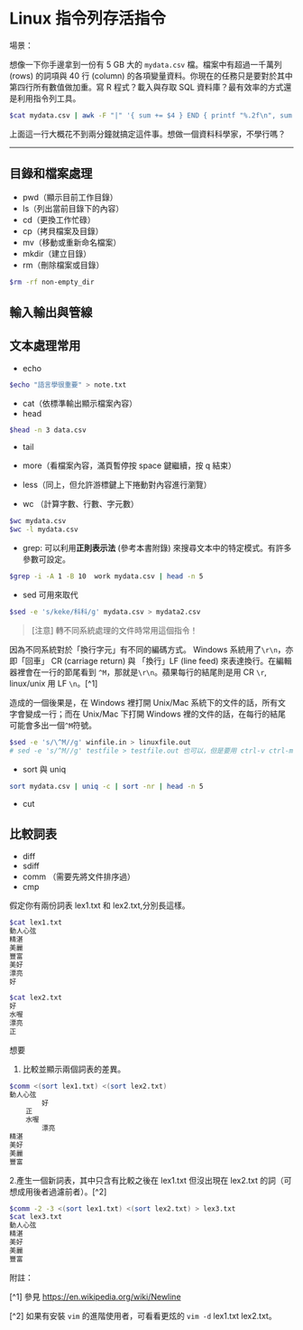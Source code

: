 # Linux 指令列存活指令

場景：

想像一下你手邊拿到一份有 5 GB 大的 `mydata.csv` 檔。檔案中有超過一千萬列 (rows) 的詞項與 40 行 (column) 的各項變量資料。你現在的任務只是要對於其中第四行所有數值做加重。寫 R 程式？載入與存取 SQL 資料庫？最有效率的方式還是利用指令列工具。

```bash
$cat mydata.csv | awk -F "|" '{ sum += $4 } END { printf "%.2f\n", sum }'
```
上面這一行大概花不到兩分鐘就搞定這件事。想做一個資料科學家，不學行嗎？


------
## 目錄和檔案處理
- pwd（顯示目前工作目錄）
- ls（列出當前目錄下的內容）
- cd（更換工作忙碌）
- cp（拷貝檔案及目錄）
- mv（移動或重新命名檔案）
- mkdir（建立目錄）
- rm（刪除檔案或目錄）

```bash
$rm -rf non-empty_dir
```

## 輸入輸出與管線



## 文本處理常用

- echo

```bash
$echo "語言學很重要" > note.txt
```
- cat（依標準輸出顯示檔案內容）
- head

```bash
$head -n 3 data.csv
```
- tail
- more（看檔案內容，滿頁暫停按 space 鍵繼續，按 q 結束）
- less（同上，但允許游標鍵上下捲動對內容進行瀏覽）

- wc （計算字數、行數、字元數）

```bash
$wc mydata.csv
$wc -l mydata.csv
```
- grep: 可以利用**正則表示法** (參考本書附錄) 來搜尋文本中的特定模式。有許多參數可設定。

```bash
$grep -i -A 1 -B 10  work mydata.csv | head -n 5
```

- sed
可用來取代

```bash
$sed -e 's/keke/科科/g' mydata.csv > mydata2.csv
```

> [注意]  轉不同系統處理的文件時常用這個指令！

因為不同系統對於「換行字元」有不同的編碼方式。
Windows 系統用了`\r\n`，亦即「回車」 CR (carriage return) 與 「換行」LF (line feed) 來表達換行。在編輯器裡會在一行的節尾看到 `^M`，那就是`\r\n`。蘋果每行的結尾則是用 CR `\r`, linux/unix 用 LF `\n`。[^1]


造成的一個後果是，在 Windows 裡打開 Unix/Mac 系統下的文件的話，所有文字會變成一行；而在 Unix/Mac 下打開 Windows 裡的文件的話，在每行的結尾可能會多出一個`^M`符號。


```bash
$sed -e 's/\^M//g' winfile.in > linuxfile.out
# sed -e 's/^M//g' testfile > testfile.out 也可以，但是要用 ctrl-v ctrl-m 來打出 ^ 
```

- sort 與 uniq

```bash
sort mydata.csv | uniq -c | sort -nr | head -n 5
```

- cut

## 比較詞表

- diff
- sdiff
- comm （需要先將文件排序過）
- cmp

假定你有兩份詞表 lex1.txt 和 lex2.txt,分別長這樣。

```bash
$cat lex1.txt
動人心弦
精湛
美麗
豐富
美好
漂亮
好

$cat lex2.txt
好
水喔
漂亮
正

```

想要
1. 比較並顯示兩個詞表的差異。

```bash
$comm <(sort lex1.txt) <(sort lex2.txt)
動人心弦
		好
	正
	水喔
		漂亮
精湛
美好
美麗
豐富

```

2.產生一個新詞表，其中只含有比較之後在 lex1.txt 但沒出現在 lex2.txt 的詞（可想成用後者過濾前者）。[^2] 



```bash
$comm -2 -3 <(sort lex1.txt) <(sort lex2.txt) > lex3.txt
$cat lex3.txt
動人心弦
精湛
美好
美麗
豐富
```




附註：

[^1] 參見 https://en.wikipedia.org/wiki/Newline

[^2] 如果有安裝 `vim` 的進階使用者，可看看更炫的 `vim -d` lex1.txt lex2.txt。
